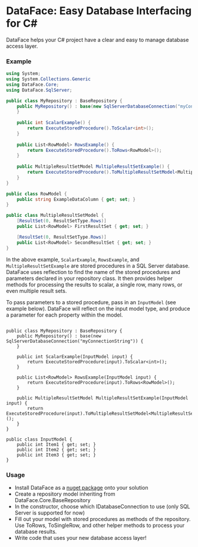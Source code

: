 
# DataFace: Easy Database Interfacing for C# 

DataFace helps your C# project have a clear and easy to manage database access layer.

### Example

```C#
using System;
using System.Collections.Generic
using DataFace.Core;
using DataFace.SqlServer;

public class MyRepository : BaseRepository {
	public MyRepository() : base(new SqlServerDatabaseConnection("myConnectionString")) {
    }
    
    public int ScalarExample() {
        return ExecuteStoredProcedure().ToScalar<int>();
    }
	   
    public List<RowModel> RowsExample() {
        return ExecuteStoredProcedure().ToRows<RowModel>();
    }
    
    public MultipleResultSetModel MultipleResultSetExample() {
        return ExecuteStoredProcedure().ToMultipleResultSetModel<MultipleResultSetModel>();
    }
}

public class RowModel {
	public string ExampleDataColumn { get; set; }
}

public class MultipleResultSetModel {
	[ResultSet(0, ResultSetType.Rows)]
	public List<RowModel> FirstResultSet { get; set; }

	[ResultSet(0, ResultSetType.Rows)]
	public List<RowModel> SecondResultSet { get; set; }
}

```
In the above example, ```ScalarExample```, ```RowsExample```, and ```MultipleResultSetExample``` are stored procedures in a SQL Server database.  DataFace uses reflection to find the name of the stored procedures and parameters declared in your repository class.  It then provides helper methods for processing the results to scalar, a single row, many rows, or even multiple result sets.

To pass parameters to a stored procedure, pass in an ```InputModel``` (see example below).  DataFace will reflect on the input model type, and produce a parameter for each property within the model.

```

public class MyRepository : BaseRepository {
	public MyRepository() : base(new SqlServerDatabaseConnection("myConnectionString")) {
    }
    
    public int ScalarExample(InputModel input) {
        return ExecuteStoredProcedure(input).ToScalar<int>();
    }
	   
    public List<RowModel> RowsExample(InputModel input) {
        return ExecuteStoredProcedure(input).ToRows<RowModel>();
    }
    
    public MultipleResultSetModel MultipleResultSetExample(InputModel input) {
        return ExecuteStoredProcedure(input).ToMultipleResultSetModel<MultipleResultSetModel>();
    }
}

public class InputModel {
	public int Item1 { get; set; }
	public int Item2 { get; set; }
	public int Item3 { get; set; }
}

```

### Usage

* Install DataFace as a [nuget package](https://www.nuget.org/packages/DataFace/) onto your solution
* Create a repository model inheriting from DataFace.Core.BaseRepository
* In the constructor, choose which IDatabaseConnection to use (only SQL Server is supported for now)
* Fill out your model with stored procedures as methods of the repository.  Use ToRows, ToSingleRow, and other helper methods to process your database results.
* Write code that uses your new database access layer!

